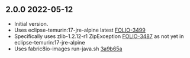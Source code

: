 ## 2.0.0 2022-05-12

* Initial version.
* Uses eclipse-temurin:17-jre-alpine latest [FOLIO-3499](https://issues.folio.org/browse/FOLIO-3499)
* Specifically uses zlib-1.2.12-r1 ZipException [FOLIO-3487](https://issues.folio.org/browse/FOLIO-3487)
  as not yet in eclipse-temurin:17-jre-alpine
* Uses fabric8io-images run-java.sh [3a9b65a](https://github.com/fabric8io-images/java/blob/3a9b65a4b6cad3a324d313b84aa34d42a1437034/images/alpine/openjdk11/jre/run-java.sh)
